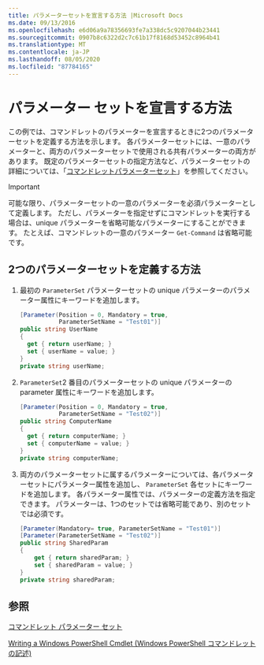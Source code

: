 ```yaml
---
title: パラメーターセットを宣言する方法 |Microsoft Docs
ms.date: 09/13/2016
ms.openlocfilehash: e6d06a9a78356693fe7a338dc5c9207044b23441
ms.sourcegitcommit: 0907b8c6322d2c7c61b17f8168d53452c8964b41
ms.translationtype: MT
ms.contentlocale: ja-JP
ms.lasthandoff: 08/05/2020
ms.locfileid: "87784165"
---
```

# <a name="how-to-declare-parameter-sets"></a>パラメーター セットを宣言する方法

この例では、コマンドレットのパラメーターを宣言するときに2つのパラメーターセットを定義する方法を示します。 各パラメーターセットには、一意のパラメーターと、両方のパラメーターセットで使用される共有パラメーターの両方があります。 既定のパラメーターセットの指定方法など、パラメーターセットの詳細については、「[コマンドレットパラメーターセット](./cmdlet-parameter-sets.md)」を参照してください。

> [!IMPORTANT]
> 可能な限り、パラメーターセットの一意のパラメーターを必須パラメーターとして定義します。 ただし、パラメーターを指定せずにコマンドレットを実行する場合は、unique パラメーターを省略可能なパラメーターにすることができます。 たとえば、コマンドレットの一意のパラメーター `Get-Command` は省略可能です。

## <a name="how-to-define-two-parameter-sets"></a>2つのパラメーターセットを定義する方法

1. 最初の `ParameterSet` パラメーターセットの unique パラメーターのパラメーター属性にキーワードを追加します。

   ```csharp
   [Parameter(Position = 0, Mandatory = true,
              ParameterSetName = "Test01")]
   public string UserName
   {
     get { return userName; }
     set { userName = value; }
   }
   private string userName;
   ```

2. `ParameterSet`2 番目のパラメーターセットの unique パラメーターの parameter 属性にキーワードを追加します。

   ```csharp
   [Parameter(Position = 0, Mandatory = true,
              ParameterSetName = "Test02")]
   public string ComputerName
   {
     get { return computerName; }
     set { computerName = value; }
   }
   private string computerName;
   ```

3. 両方のパラメーターセットに属するパラメーターについては、各パラメーターセットにパラメーター属性を追加し、 `ParameterSet` 各セットにキーワードを追加します。 各パラメーター属性では、パラメーターの定義方法を指定できます。 パラメーターは、1つのセットでは省略可能であり、別のセットでは必須です。

   ```csharp
   [Parameter(Mandatory= true, ParameterSetName = "Test01")]
   [Parameter(ParameterSetName = "Test02")]
   public string SharedParam
   {
       get { return sharedParam; }
       set { sharedParam = value; }
   }
   private string sharedParam;
   ```

## <a name="see-also"></a>参照

[コマンドレット パラメーター セット](./cmdlet-parameter-sets.md)

[Writing a Windows PowerShell Cmdlet (Windows PowerShell コマンドレットの記述)](./writing-a-windows-powershell-cmdlet.md)
